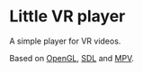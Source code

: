 # Little VR player

A simple player for VR videos.

Based on [OpenGL](https://www.opengl.org/), [SDL](https://www.libsdl.org/) and [MPV](https://mpv.io/).
